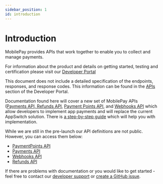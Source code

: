 ```yaml
---
sidebar_position: 1
id: introduction
---
```


# Introduction

MobilePay provides APIs that work together to enable you to collect and manage payments.

For information about the product and details on getting started, testing and certification please visit our [Developer Portal](https://developer.mobilepay.dk/products/)

This document does not include a detailed specification of the endpoints, responses, and response codes. This information can be found in the [APIs](https://developer.mobilepay.dk/product/) section of the Developer Portal.

Documentation found here will cover a new set of MobilePay APIs ([Payments API, Refunds API](/docs/payments-refunds/overview), [Payment Points API](/docs/payment-points-api), and [Webhooks API](/docs/webhooks-api) which allow developers to implement app payments and will replace the current AppSwitch solution. There is [a step-by-step guide](/docs/guides/app-payments/how-it-works) which will help you with implementation.

While we are still in the pre-launch our API definitions are not public. However, you can access them below:

- [PaymentPoints API](https://mobilepaydev.github.io/MobilePay-Payments-API/redoc-paymentpoints)
- [Payments API](https://mobilepaydev.github.io/MobilePay-Payments-API/redoc-payments)
- [Webhooks API](https://mobilepaydev.github.io/MobilePay-Payments-API/redoc-webhooks)
- [Refunds API](https://mobilepaydev.github.io/MobilePay-Payments-API/redoc-refunds)

If there are problems with documentation or you would like to get started - feel free to contact our [developer support](mailto:developer@mobilepay.dk) or [create a GitHub issue](https://github.com/MobilePayDev/MobilePay-Payments-API/issues).
